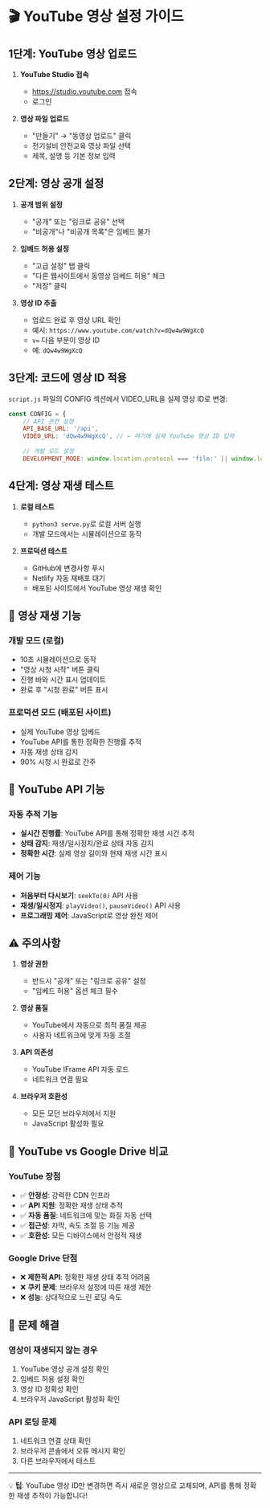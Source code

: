 # 🎬 YouTube 영상 설정 가이드

## 1단계: YouTube 영상 업로드

1. **YouTube Studio 접속**
   - https://studio.youtube.com 접속
   - 로그인

2. **영상 파일 업로드**
   - "만들기" → "동영상 업로드" 클릭
   - 전기설비 안전교육 영상 파일 선택
   - 제목, 설명 등 기본 정보 입력

## 2단계: 영상 공개 설정

1. **공개 범위 설정**
   - "공개" 또는 "링크로 공유" 선택
   - "비공개"나 "비공개 목록"은 임베드 불가

2. **임베드 허용 설정**
   - "고급 설정" 탭 클릭
   - "다른 웹사이트에서 동영상 임베드 허용" 체크
   - "저장" 클릭

3. **영상 ID 추출**
   - 업로드 완료 후 영상 URL 확인
   - 예시: `https://www.youtube.com/watch?v=dQw4w9WgXcQ`
   - `v=` 다음 부분이 영상 ID
   - 예: `dQw4w9WgXcQ`

## 3단계: 코드에 영상 ID 적용

`script.js` 파일의 CONFIG 섹션에서 VIDEO_URL을 실제 영상 ID로 변경:

```javascript
const CONFIG = {
    // API 관련 설정
    API_BASE_URL: '/api',
    VIDEO_URL: 'dQw4w9WgXcQ', // ← 여기에 실제 YouTube 영상 ID 입력
    
    // 개발 모드 설정
    DEVELOPMENT_MODE: window.location.protocol === 'file:' || window.location.hostname === 'localhost' || window.location.hostname === '127.0.0.1',
```

## 4단계: 영상 재생 테스트

1. **로컬 테스트**
   - `python3 serve.py`로 로컬 서버 실행
   - 개발 모드에서는 시뮬레이션으로 동작

2. **프로덕션 테스트**
   - GitHub에 변경사항 푸시
   - Netlify 자동 재배포 대기
   - 배포된 사이트에서 YouTube 영상 재생 확인

## 🔧 영상 재생 기능

### 개발 모드 (로컬)
- 10초 시뮬레이션으로 동작
- "영상 시청 시작" 버튼 클릭
- 진행 바와 시간 표시 업데이트
- 완료 후 "시청 완료" 버튼 표시

### 프로덕션 모드 (배포된 사이트)
- 실제 YouTube 영상 임베드
- YouTube API를 통한 정확한 진행률 추적
- 자동 재생 상태 감지
- 90% 시청 시 완료로 간주

## 🚀 YouTube API 기능

### 자동 추적 기능
- **실시간 진행률**: YouTube API를 통해 정확한 재생 시간 추적
- **상태 감지**: 재생/일시정지/완료 상태 자동 감지
- **정확한 시간**: 실제 영상 길이와 현재 재생 시간 표시

### 제어 기능
- **처음부터 다시보기**: `seekTo(0)` API 사용
- **재생/일시정지**: `playVideo()`, `pauseVideo()` API 사용
- **프로그래밍 제어**: JavaScript로 영상 완전 제어

## ⚠️ 주의사항

1. **영상 권한**
   - 반드시 "공개" 또는 "링크로 공유" 설정
   - "임베드 허용" 옵션 체크 필수

2. **영상 품질**
   - YouTube에서 자동으로 최적 품질 제공
   - 사용자 네트워크에 맞게 자동 조절

3. **API 의존성**
   - YouTube IFrame API 자동 로드
   - 네트워크 연결 필요

4. **브라우저 호환성**
   - 모든 모던 브라우저에서 지원
   - JavaScript 활성화 필요

## 🎯 YouTube vs Google Drive 비교

### YouTube 장점
- ✅ **안정성**: 강력한 CDN 인프라
- ✅ **API 지원**: 정확한 재생 상태 추적
- ✅ **자동 품질**: 네트워크에 맞는 화질 자동 선택
- ✅ **접근성**: 자막, 속도 조절 등 기능 제공
- ✅ **호환성**: 모든 디바이스에서 안정적 재생

### Google Drive 단점
- ❌ **제한적 API**: 정확한 재생 상태 추적 어려움
- ❌ **쿠키 문제**: 브라우저 설정에 따른 재생 제한
- ❌ **성능**: 상대적으로 느린 로딩 속도

## 🔧 문제 해결

### 영상이 재생되지 않는 경우
1. YouTube 영상 공개 설정 확인
2. 임베드 허용 설정 확인
3. 영상 ID 정확성 확인
4. 브라우저 JavaScript 활성화 확인

### API 로딩 문제
1. 네트워크 연결 상태 확인
2. 브라우저 콘솔에서 오류 메시지 확인
3. 다른 브라우저에서 테스트

---

💡 **팁**: YouTube 영상 ID만 변경하면 즉시 새로운 영상으로 교체되며, API를 통해 정확한 재생 추적이 가능합니다!